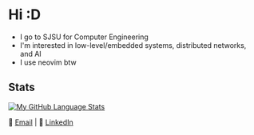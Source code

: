 # Hi :D

- I go to SJSU for Computer Engineering
- I'm interested in low-level/embedded systems, distributed networks, and AI
- I use neovim btw

## Stats
[![My GitHub Language Stats](https://github-readme-stats.vercel.app/api/top-langs/?username=BenVN123&layout=pie&langs_count=8&theme=tokyonight&showicons=true&border_radius=8)]()

📧 [Email](mailto:bnguyen123.vn@gmail.com) | 🔗 [LinkedIn](https://linkedin.com/in/ben-nguyen-214220209)
